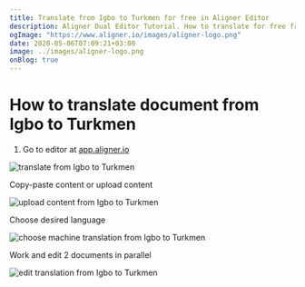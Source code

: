 ```yaml
---
title: Translate from Igbo to Turkmen for free in Aligner Editor
description: Aligner Dual Editor Tutorial. How to translate for free from Igbo to Turkmen. Aligner is multilingual document management platform. 
ogImage: "https://www.aligner.io/images/aligner-logo.png"
date: 2020-05-06T07:09:21+03:00
image: ../images/aligner-logo.png
onBlog: true
---
```


# How to translate document from Igbo to Turkmen

1. Go to editor at [app.aligner.io](https://app.aligner.io "Aligner App web page")

![translate from Igbo to Turkmen](../aligner-blank-editor.png "translate from Igbo to Turkmen")

Copy-paste content or upload content

![upload content from Igbo to Turkmen](../aligner-uploaded-document.png "upload content from Igbo to Turkmen")

Choose desired language

![choose machine translation from Igbo to Turkmen](../aligner-language-dropdown.png "choose machine translation from Igbo to Turkmen")

Work and edit 2 documents in parallel

![edit translation from Igbo to Turkmen](../aligner-double-sitded-editor.png "edit translation from Igbo to Turkmen")

